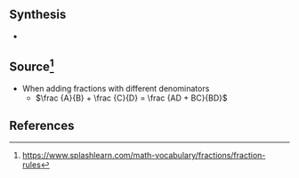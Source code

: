 ## Synthesis
- 
## Source[^1]
- When adding fractions with different denominators
	- $\frac {A}{B} + \frac {C}{D} = \frac {AD + BC}{BD}$
## References

[^1]: https://www.splashlearn.com/math-vocabulary/fractions/fraction-rules